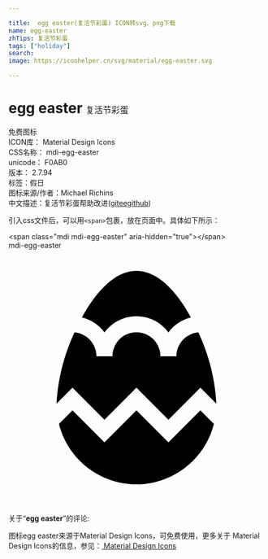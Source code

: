 ```yaml
---

title:  egg easter(复活节彩蛋) ICON转svg、png下载
name: egg-easter
zhTips: 复活节彩蛋
tags: ["holiday"]
search: 
image: https://iconhelper.cn/svg/material/egg-easter.svg

---
```


# egg easter  <small style="font-size: 60%;font-weight: 100">复活节彩蛋</small>


<div class="detail-page">
<p>
<span><span class="badge-success badge">免费图标</span> </span>
<br/>
<span>
ICON库：
<span class="badge-secondary badge">Material Design Icons</span> 
</span>
<br/>
<span>
CSS名称：
<span class="badge-secondary badge">mdi-egg-easter</span> 
</span>
<br/>
<span>
unicode：
<span class="badge-secondary badge">F0AB0</span> 
<copy-btn content='F0AB0' btn-title=""></copy-btn>
<copy-btn :content='String.fromCodePoint(parseInt("F0AB0", 16))' btn-title="复制U"></copy-btn>
</span>
<br/>
<span>
版本：
<span class="badge-secondary badge">2.7.94</span> 
</span><br/><span>标签：<span class="badge-light badge"><router-link to="/tags/holiday.html">假日</router-link></span></span>
<br/>
<span>图标来源/作者：<span class="badge-light badge">Michael Richins</span></span> 
<br/>
<span class="zh-detail">中文描述：<span class="badge-primary badge">复活节彩蛋</span><span class="help-link"><span>帮助改进</span>(<a href="https://gitee.com/liuwave/icon-helper/edit/master/json/material/egg-easter.json" target="_blank" rel="noopener noreferrer">gitee</a><a href="https://github.com/liuwave/icon-helper/edit/master/json/material/egg-easter.json" target="_blank" rel="noopener noreferrer">github</a></span>)</span><br/>
</p>
</div>
<div class="alert alert-dark">
  <i class="mdi mdi-egg-easter mdi-48px"></i>
  <i class="mdi mdi-egg-easter mdi-36px"></i>
  <i class="mdi mdi-egg-easter mdi-24px"></i>
  <i class="mdi mdi-egg-easter mdi-18px"></i>
</div>
<div>
  <p>引入css文件后，可以用<code>&lt;span&gt;</code>包裹，放在页面中。具体如下所示：    
  </p>
  <div class="alert alert-primary" style="font-size: 14px">
    &lt;span class="mdi mdi-egg-easter" aria-hidden="true"&gt;&lt;/span&gt;
    <copy-btn content='<span class="mdi mdi-egg-easter" aria-hidden="true"></span>'></copy-btn>
  </div>
  <div class="alert alert-secondary">
    <i class="mdi mdi-egg-easter"
    style="font-size: 24px"
    aria-hidden="true"></i> mdi-egg-easter
    <copy-btn content="mdi-egg-easter" btn-title="复制图标名称"></copy-btn>
  </div>
</div>
<div id="svg" class="svg-wrap">
<svg xmlns="http://www.w3.org/2000/svg" viewBox="0 0 24 24"><path d="M6.89,6.36C8.23,3.91 10,2 12,2C14,2 15.77,3.91 17.11,6.36C16.26,6.57 15.5,7.07 15,7.77C13.79,6.11 11.46,5.75 9.8,6.97C9.5,7.19 9.22,7.46 9,7.77C8.5,7.07 7.74,6.57 6.89,6.36M15,18.06L12,15.06L9,18.06L6,15.06L4.73,16.33C5.75,20.35 9.83,22.77 13.84,21.76C16.5,21.08 18.59,19 19.27,16.33L18,15.06L15,18.06M9,15.94L12,12.94L15,15.94L18,12.94L19.5,14.44C19.37,12.13 18.8,9.86 17.81,7.76C16.65,7.86 15.75,8.83 15.75,10H14.25A2.25,2.25 0 0,0 12,7.75A2.25,2.25 0 0,0 9.75,10H8.25C8.25,8.83 7.35,7.86 6.19,7.76C5.2,9.86 4.63,12.13 4.5,14.44L6,12.94L9,15.94Z" /></svg>
</div>
<detail full-name='mdi-egg-easter'></detail>
<div class="icon-detail__container">
<p>关于“<b>egg easter</b>”的评论:</p>
</div>
<Vssue title="关于“egg easter”的评论" />    
<div><p>图标egg easter来源于Material Design Icons，可免费使用，更多关于 Material Design Icons的信息，参见：<a target="_blank" href="https://iconhelper.cn/material.html"> Material Design Icons</a>
</p></div>
